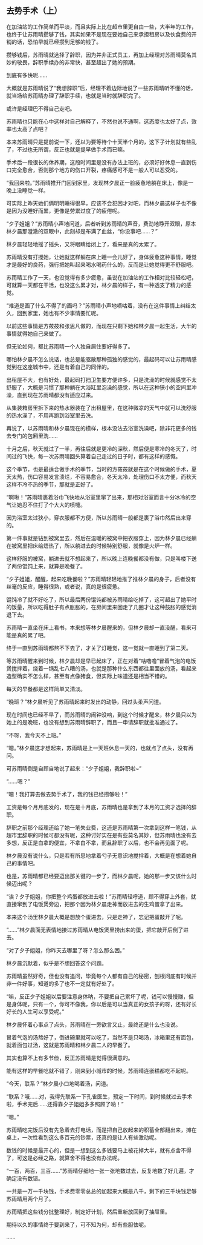 ## 去势手术（上）

在加油站的工作简单而平淡，而且实际上比在超市里更自由一些，大半年的工作，也终于让苏雨晴攒够了钱，其实如果不是现在要她自己来承担租房以及伙食费的开销的话，恐怕早就已经攒到足够的钱了。

攒够钱后，苏雨晴就选择了辞职，因为并非正式员工，再加上经理对苏雨晴莫名其妙的敬畏，辞职手续办的非常快，甚至超出了她的预期。

到底有多快呢……

大概就是苏雨晴说了“我想辞职”后，经理不着边际地说了一些苏雨晴听不懂的话，就当场给苏雨晴办理了辞职手续，也就是当时就辞职完了。

或许是经理巴不得自己走吧。

苏雨晴也只能在心中这样对自己解释了，不然也说不通啊，这态度也太好了点，效率也太高了点吧？

本来苏雨晴只是提前说一下，还以为要等待个十天半个月的，这下子计划就有些乱了，不过也无所谓，反正也就是提早做手术而已嘛。

手术后一段很长的休养期，这段时间里是没有办法上班的，必须好好休息一直到伤口完全愈合，否则那个地方的伤口开裂，疼痛感可不是一般人可以忍受的。

“我回来啦。”苏雨晴推开门回到家里，发现林夕晨正一脸疲惫地躺在床上，像是一晚上没睡觉一样。

可实际上昨天她们俩明明睡得很早，应该不会犯困才对吧，而林夕晨这样子也不像是因为没睡好而累，更像是劳累过度了的疲倦呢。

“夕子姐姐？”苏雨晴小声地问道，后者听到苏雨晴的声音，费劲地睁开双眼，原本林夕晨那澄澈的双眼中，此刻却是布满了血丝，“你没事吧……？”

林夕晨轻轻地摇了摇头，又将眼睛给闭上了，看来是真的太累了。

苏雨晴没有打搅她，让她就这样躺在床上睡一会儿好了，身体疲惫这种事情，睡觉才是最好的良药，强行把她叫起来喝水喝药什么的，反而是让她觉得更不舒服吧。

苏雨晴工作了一天，也没觉得有多少疲惫，虽说在加油站的工作相对比较轻松吧，可就算一天都在干活，也没这么累才对，林夕晨的样子，有一种透支了精力的感觉。

“难道是画了什么不得了的画吗？”苏雨晴小声地嘀咕着，没有在这件事情上纠结太久，回到家里，她也有不少事情要忙呢。

以前这些事情是方莜莜和张思凡做的，而现在只剩下她和林夕晨一起生活，大半的事情就得她自己来做了。

但无论如何，都比苏雨晴一个人独自居住要好得多了。

哪怕林夕晨不怎么说话，也总是能驱散那种孤独的感觉的，最起码可以让苏雨晴感觉到在这座城市中，还是有着自己的同伴的。

出租屋不大，也有好处，最起码打扫卫生要方便许多，只是洗澡的时候就感觉不太舒服了，大概是习惯了那种躺在大浴缸里泡澡的感觉，所以在这种狭小的空间里冲澡，直到现在苏雨晴都没有适应过来。

从集装箱房里拆下来的热水器装在了出租屋里，在这种微凉的天气中就可以洗舒服的热水澡了，不用再跑到浴室里去洗。

再说了，以苏雨晴和林夕晨现在的模样，根本没法去浴室洗澡吧，除非花更多的钱去专门的包厢里洗……

十月之后，秋天就过了一半，再往后就是更冷的深秋，然后便是寒冷的冬天了，时间过的飞快，每一次苏雨晴回头算着自己走过的日子时，都有这样的感慨。

这个季节，也是最适合做手术的季节，当时的方莜莜就是在这个时候做的手术，夏天太热，伤口容易发言溃烂，不容易愈合，冬天太冷，处理伤口不太方便，而秋天这样不冷不热的季节，那就是正好了。

“啊啾！”苏雨晴裹着浴巾飞快地从浴室里窜了出来，那相对浴室而言十分冰冷的空气让她忍不住打了个大大的喷嚏。

因为浴室太过狭小，穿衣服都不方便，所以苏雨晴一般都是裹了浴巾然后出来穿的。

第一件事就是钻到被窝里去，然后在温暖的被窝中把衣服穿上，因为林夕晨已经躺在被窝里把床给焐热了，所以躺进去的时候特别舒服，就像是火炉一样。

这样舒服的被窝，躺进去就不想起来了，所以晚上连晚餐都没有做，只是叫楼下送了两份馄饨上来，就算是晚餐了。

“夕子姐姐，醒醒，起来吃晚餐啦？”苏雨晴轻轻地推了推林夕晨的身子，后者没有丝毫的反应，睡得很熟，或者说，真的是很疲惫。

馄饨冷了就不好吃了，所以最后两份馄饨都被苏雨晴给吃掉了，这可超出了她平时的饭量，所以吃得肚子有点胀胀的，在房间里来回走了几圈才让这种鼓胀的感觉消退下去。

苏雨晴一直坐在床上看书，本来想等林夕晨醒来的，但林夕晨却一直没醒，看来可能是真的累了吧。

终于一直到苏雨晴都熬不下去了，才关了灯睡觉，这一觉就一直睡到了第二天。

等苏雨晴醒来到时候，林夕晨却是早已起床了，正在对着“咕噜噜”冒着气泡的电饭煲搅拌着，烧着一锅乱七八糟的汤，也就是那种什么东西都往里面放的汤，看起来造型确实不怎么样，甚至有点像猪食，但实际上味道还是相当不错的。

每天的早餐都是这样简单又清淡。

“晚班？”林夕晨听见了苏雨晴起来时发出的动静，回过头柔声问道。

现在时间也已经不早了，而苏雨晴的闹钟没响，到这个时候才醒来，林夕晨只以为她上的是晚班，也没有想到苏雨晴辞职了，而且一申请辞职就批准通过了。

“不呀，我今天不上班。”

“嗯。”林夕晨这才想起来，苏雨晴是上一天班休息一天的，也就点了点头，没有再问。

可苏雨晴倒是自顾自地说了起来：“夕子姐姐，我辞职啦~”

“……嗯？”

“嗯！我打算去做去势手术了，我的钱已经攒够啦！”

工资是每个月月底发的，现在是十月底，苏雨晴也是拿到了本月的工资才选择的辞职。

辞职之前那个经理还给了她一笔失业费，这还是苏雨晴第一次拿到这样一笔钱，从超市里辞职的时候可都没有呢，这种讨好实在是有些莫名其妙，但苏雨晴也没有去多想，反正是白拿的便宜，不拿白不拿，而且辞职了以后，也不会再见面了呢。

林夕晨没有说什么，只是若有所思地拿着勺子无意识地搅拌着，大概是在想着她自己的事情吧。

也是，苏雨晴都已经要迈出那关键的一步了，而林夕晨呢，她的那一步又该什么时候迈出呢？

“诶？夕子姐姐，你把整个鸡蛋都放进去啦！”苏雨晴轻呼道，顾不得穿上外套，就直接窜到了电饭煲旁边，把那个因为林夕晨走神而放进去的生鸡蛋拿了出来。

本来这个汤里林夕晨大概是想放个蛋进去，只是走神了，忘记把蛋敲开了呢。

“……”林夕晨面无表情地接过苏雨晴从电饭煲里捞出来的蛋，把它敲开后倒了进去。

“对了夕子姐姐，你昨天去哪里了呀？怎么那么困。”

林夕晨沉默着，似乎是不想回答这个问题。

苏雨晴虽然好奇，但也没有追问，毕竟每个人都有自己的秘密，刨根问底有时候并非一件好事，知道的多了也不一定就有好处了。

“嘛，反正夕子姐姐以后要注意身体呐，不要把自己累坏了呢，钱可以慢慢赚，但是身体呢，只有一个，你可不像我，你以后是可以当真正的女孩子的呀，还有好长好长的人生可以享受呢。”

林夕晨怀着心事点了点头，苏雨晴在一旁欲言又止，最终还是什么也没说。

冒着气泡的汤熬好了，倒进碗里就可以吃了，当然不是只喝汤，冰箱里还有面包，就着面包过汤，这就是苏雨晴和林夕晨二人的早餐了。

其实也算不上有多节俭，反正苏雨晴是觉得很满意的。

能有这样的早餐吃就不错了，刚来到小城市的时候，苏雨晴连嵌糕都吃不起呢。

“今天，联系？”林夕晨小口地喝着汤，问道。

“联系？哦……对，我得先联系一下孔雀医生，预定一下时间，到时候就过去手术啦，手术完后……还得靠夕子姐姐多多照顾了呐！”

“嗯。”

苏雨晴吃完饭后没有先急着去打电话，而是把自己放起来的积蓄全部翻出来，摊在桌上，一次性看到这么多百元的钞票，还真的是让人有些激动呢。

数钱的时候是最开心的，但是一想到这么多钱要马上被花掉大半，就有点舍不得了，可这是必经之路，就算舍不得也没有办法呢。

“一百，两百，三百……”苏雨晴仔细地一张一张地数过去，反复地数了好几遍，才确定没有数错。

一共是一万一千块钱，手术费零零总总的加起来大概是八千，剩下的三千块钱足够苏雨晴用两个月了。

苏雨晴把这些钱分批整理好，制定好计划，然后重新放回到了抽屉里。

期待以久的事情终于要到来了，可不知为何，却有些胆怯呢。

……
